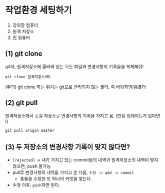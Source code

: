 # 작업환경 세팅하기

1. 강의장 컴퓨터
2. 원격 저장소
3. 집 컴퓨터

## (1) git clone

git아, 원격저장소에 올라와 있는 모든 파일과 변경사항의 기록들을 복제해줘!
```
git clone 원격저장소URL
```

(주의) git clone 하는 위치는 git으로 관리되지 않는 폴더, 즉 바탕화면/홈폴더

## (2) git pull 
원격저장소에서 로컬 저장소로 변경사항의 기록을 가지고 옴. (만일 업데이트가 있다면 !)
```
git pull origin master
```
## (3) 두 저장소의 변경사항 기록이 맞지 않다면?
- `[rejected]` -> 내가 가지고 있는 commit들의 내역과 원격저장소의 내역이 맞지 않으면, push 불가능
- pull로 변경사항의 내역을 가지고 온 다음, `수정 -> add -> commit` 
  - 충돌을 수정한 또 하나의 커밋을 쌓는다.
- 수정 이후, `push`하면 된다.